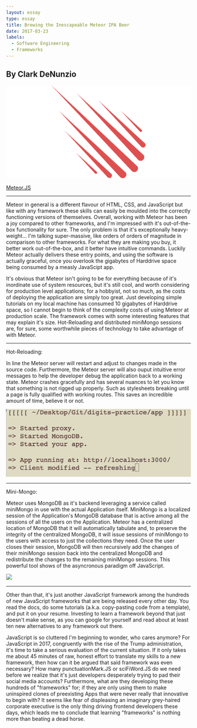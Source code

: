 ```yaml
---
layout: essay
type: essay
title: Brewing the Inescapeable Meteor IPA Beer
date: 2017-03-23
labels:
  - Software Engineering
  - Frameworks
---
```

## By Clark DeNunzio

<img class="ui centered medium image" src="../images/meteor-logo.png">

[Meteor.JS](meteor.com)

<hr>

Meteor in general is a different flavour of HTML, CSS, and JavaScript but like with any framework these skills can easily be moulded into the correctly functioning versions of themselves. Overall, working with Meteor has been a joy compared to other frameworks, and I'm impressed with it's out-of-the-box functionality for sure. The only problem is that it's exceptionally heavy-weight... I'm talking super-massive, like orders of orders of magnitude in comparison to other frameworks. For what they are making you buy, it better work out-of-the-box, and it better have intuitive commands. Luckily Meteor actually delivers these entry points, and using the software is actually graceful, once you overlook the gigabytes of Harddrive space being consumed by a measly JavaScipt app.

It's obvious that Meteor isn't going to be for everything because of it's inordinate use of system resources, but it's still cool, and worth considering for production level applications; for a hobbyist, not so much, as the costs of deploying the application are simply too great. Just developing simple tutorials on my local machine has consumed 10 gigabytes of Harddrive space, so I cannot begin to think of the complexity costs of using Meteor at production scale. The framework comes with some interesting features that may explain it's size. Hot-Reloading and distributed miniMongo sessions are, for sure, some worthwhile pieces of technology to take advantage of with Meteor. 

<hr>

Hot-Reloading: 

  In line the Meteor server will restart and adjust to changes made in the source code. Furthermore, the Meteor server will also ouput intuitive error messages to help the developer debug the application back to a working state. Meteor crashes gracefully and has several nuances to let you know that something is not rigged up properly. Such as stylesheets breaking until a page is fully qualified with working routes. This saves an incredible amount of time, believe it or not.

<img class="ui centered medium image" src="../images/hotReload.png">

<hr>

Mini-Mongo: 

  Meteor uses MongoDB as it's backend leveraging a service called miniMongo in use with the actual Application itself. MiniMongo is a localized session of the Application's MongoDB database that is active among all the sessions of all the users on the Application. Meteor has a centralized location of MongoDB that it will automatically tabulate and, to preserve the integrity of the centralized MongoDB, it will issue sessions of miniMongo to the users with access to just the collections they need. Once the user closes their session, MongoDB will then recursively add the changes of their miniMongo session back into the centralized MongoDB and redistribute the changes to the remaining miniMongo sessions. This powerful tool shows of the asyncronous paradigm off JavaScript.

<img class="ui centered medium image" src="../images/miniMongo.png">

<hr>

Other than that, it's just another JavaScript framework among the hundreds of new JavaScript frameworks that are being released every other day. You read the docs, do some tutorials (a.k.a. copy-pasting code from a template), and put it on your resume. Investing to learn a framework beyond that just doesn't make sense, as you can google for yourself and read about at least ten new alternatives to any framework out there.


JavaScript is so cluttered I'm beginning to wonder, who cares anymore? For JavaScript in 2017, congruently with the rise of the Trump administration, it's time to take a serious evaluation of the current situation. If it only takes me about 45 minutes of raw, honest effort to translate my skills to a new framework, then how can it be argued that said framework was even necessary? How many punctuationMark.JS or sciFiWord.JS do we need before we realize that it's just developers desperately trying to pad their social media accounts? Furthermore, what are they developing these hundreds of "frameworks" for; if they are only using them to make uninspired clones of preexisting Apps that were never really that innovative to begin with? It seems like fear of displeasing an imaginary grey-haired corporate executive is the only thing driving frontend developers these days, which leads me to conclude that learning "frameworks" is nothing more than beating a dead horse. 
